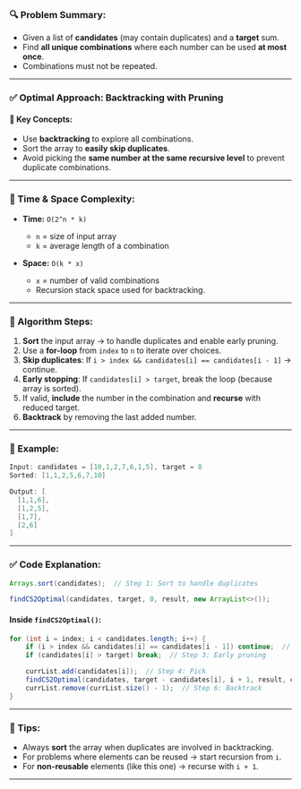 ### 🔍 Problem Summary:

* Given a list of **candidates** (may contain duplicates) and a **target** sum.
* Find **all unique combinations** where each number can be used **at most once**.
* Combinations must not be repeated.

---

### ✅ Optimal Approach: Backtracking with Pruning

#### 🚀 Key Concepts:

* Use **backtracking** to explore all combinations.
* Sort the array to **easily skip duplicates**.
* Avoid picking the **same number at the same recursive level** to prevent duplicate combinations.

---

### 🧠 Time & Space Complexity:

* **Time:** `O(2^n * k)`

  * `n` = size of input array
  * `k` = average length of a combination
* **Space:** `O(k * x)`

  * `x` = number of valid combinations
  * Recursion stack space used for backtracking.

---

### 🧩 Algorithm Steps:

1. **Sort** the input array → to handle duplicates and enable early pruning.
2. Use a **for-loop** from `index` to `n` to iterate over choices.
3. **Skip duplicates**: If `i > index && candidates[i] == candidates[i - 1]` → continue.
4. **Early stopping**: If `candidates[i] > target`, break the loop (because array is sorted).
5. If valid, **include** the number in the combination and **recurse** with reduced target.
6. **Backtrack** by removing the last added number.

---

### 🧪 Example:

```java
Input: candidates = [10,1,2,7,6,1,5], target = 8
Sorted: [1,1,2,5,6,7,10]

Output: [
  [1,1,6],
  [1,2,5],
  [1,7],
  [2,6]
]
```

---

### ✅ Code Explanation:

```java
Arrays.sort(candidates);  // Step 1: Sort to handle duplicates

findCS2Optimal(candidates, target, 0, result, new ArrayList<>());
```

#### Inside `findCS2Optimal()`:

```java
for (int i = index; i < candidates.length; i++) {
    if (i > index && candidates[i] == candidates[i - 1]) continue;  // Step 2: Skip duplicates
    if (candidates[i] > target) break;  // Step 3: Early pruning

    currList.add(candidates[i]);  // Step 4: Pick
    findCS2Optimal(candidates, target - candidates[i], i + 1, result, currList);  // Step 5: Recurse
    currList.remove(currList.size() - 1);  // Step 6: Backtrack
}
```

---

### 📝 Tips:

* Always **sort** the array when duplicates are involved in backtracking.
* For problems where elements can be reused → start recursion from `i`.
* For **non-reusable** elements (like this one) → recurse with `i + 1`.

---
